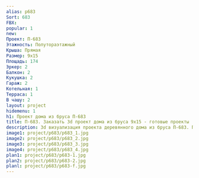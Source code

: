 ```yaml
---
alias: p683
Sort: 683
FBX: 
popular: 1
new: 
Проект: П-683
Этажность: Полутораэтажный
Крыша: Прямая
Размер: 9х15
Площадь: 174
Эркер: 2
Балкон: 2
Кукушка: 2
Гараж: 2
Котельная: 1
Терраса: 1
В чашу: 2
layout: project
hidemenu: 1
h1: Проект дома из бруса П-683
title: П-683. Заказать 3d проект дома из бруса 9х15 - готовые проекты
description: 3d визуализация проекта деревянного дома из бруса П-683. Площадь 174 м2, размер 9х15. Вы можете внести любые изменения в проект.
image1: project/p683/p683_1.jpg
image2: project/p683/p683_2.jpg
image3: project/p683/p683_3.jpg
image4: project/p683/p683_4.jpg
plan1: project/p683/p683-1.jpg
plan2: project/p683/p683-2.jpg
planl: project/p683/p683-f.jpg
---
```

